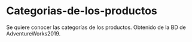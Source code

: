 # Categorias-de-los-productos
Se quiere conocer las categorías de los productos. Obtenido de la BD de AdventureWorks2019.
